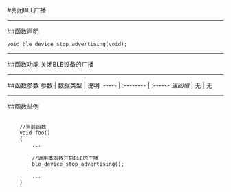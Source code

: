 
#关闭BLE广播
***
##函数声明
```
void ble_device_stop_advertising(void);
```

***
##函数功能
关闭BLE设备的广播

***
##函数参数
参数    | 数据类型   | 说明
:----- | :-------- | :------
*返回值*  | 无    | 无


***
##函数举例

```	

	//当前函数
	void foo()
	{
		...
	
		//调用本函数开启BLE的广播
		ble_device_stop_advertising();
	
		...
	}
```
